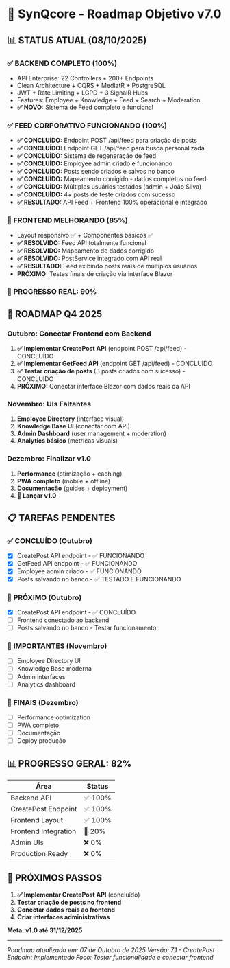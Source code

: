 # 🏢 SynQcore - Roadmap Objetivo v7.0

## 📊 **STATUS ATUAL (08/10/2025)**

### ✅ **BACKEND COMPLETO (100%)**
- API Enterprise: 22 Controllers + 200+ Endpoints
- Clean Architecture + CQRS + MediatR + PostgreSQL
- JWT + Rate Limiting + LGPD + 3 SignalR Hubs
- Features: Employee + Knowledge + Feed + Search + Moderation
- **✅ NOVO:** Sistema de Feed completo e funcional

### ✅ **FEED CORPORATIVO FUNCIONANDO (100%)**
- **✅ CONCLUÍDO:** Endpoint POST /api/feed para criação de posts
- **✅ CONCLUÍDO:** Endpoint GET /api/feed para busca personalizada
- **✅ CONCLUÍDO:** Sistema de regeneração de feed
- **✅ CONCLUÍDO:** Employee admin criado e funcionando
- **✅ CONCLUÍDO:** Posts sendo criados e salvos no banco
- **✅ CONCLUÍDO:** Mapeamento corrigido - dados completos no feed
- **✅ CONCLUÍDO:** Múltiplos usuários testados (admin + João Silva)
- **✅ CONCLUÍDO:** 4+ posts de teste criados com sucesso
- **✅ RESULTADO:** API Feed + Frontend 100% operacional e integrado

### 🔄 **FRONTEND MELHORANDO (85%)**
- Layout responsivo ✅ + Componentes básicos ✅
- **✅ RESOLVIDO:** Feed API totalmente funcional
- **✅ RESOLVIDO:** Mapeamento de dados corrigido
- **✅ RESOLVIDO:** PostService integrado com API real
- **✅ RESULTADO:** Feed exibindo posts reais de múltiplos usuários
- **PRÓXIMO:** Testes finais de criação via interface Blazor

### 🎯 **PROGRESSO REAL: 90%**

## 🎯 **ROADMAP Q4 2025**

### **Outubro: Conectar Frontend com Backend** 
1. **✅ Implementar CreatePost API** (endpoint POST /api/feed) - CONCLUÍDO
2. **✅ Implementar GetFeed API** (endpoint GET /api/feed) - CONCLUÍDO  
3. **✅ Testar criação de posts** (3 posts criados com sucesso) - CONCLUÍDO
4. **PRÓXIMO:** Conectar interface Blazor com dados reais da API

### **Novembro: UIs Faltantes**
1. **Employee Directory** (interface visual)
2. **Knowledge Base UI** (conectar com API)
3. **Admin Dashboard** (user management + moderation)
4. **Analytics básico** (métricas visuais)

### **Dezembro: Finalizar v1.0**
1. **Performance** (otimização + caching)
2. **PWA completo** (mobile + offline)
3. **Documentação** (guides + deployment)
4. **🚀 Lançar v1.0**

## 📋 **TAREFAS PENDENTES**

### ✅ **CONCLUÍDO (Outubro)**
- [x] CreatePost API endpoint - ✅ FUNCIONANDO
- [x] GetFeed API endpoint - ✅ FUNCIONANDO  
- [x] Employee admin criado - ✅ FUNCIONANDO
- [x] Posts salvando no banco - ✅ TESTADO E FUNCIONANDO

### 🚨 **PRÓXIMO (Outubro)**
- [x] CreatePost API endpoint - ✅ CONCLUÍDO
- [ ] Frontend conectado ao backend
- [ ] Posts salvando no banco - Testar funcionamento

### 🎨 **IMPORTANTES (Novembro)**
- [ ] Employee Directory UI
- [ ] Knowledge Base moderna
- [ ] Admin interfaces
- [ ] Analytics dashboard

### 🚀 **FINAIS (Dezembro)**
- [ ] Performance optimization
- [ ] PWA completo
- [ ] Documentação
- [ ] Deploy produção

## 📊 **PROGRESSO GERAL: 82%**

| Área | Status |
|------|--------|
| Backend API | ✅ 100% |
| CreatePost Endpoint | ✅ 100% |
| Frontend Layout | ✅ 100% |
| Frontend Integration | 🔄 20% |
| Admin UIs | ❌ 0% |
| Production Ready | ❌ 0% |

## 🎯 **PRÓXIMOS PASSOS**

1. **✅ Implementar CreatePost API** (concluído)
2. **Testar criação de posts no frontend**
3. **Conectar dados reais ao frontend**
4. **Criar interfaces administrativas**

**Meta: v1.0 até 31/12/2025**

---

_Roadmap atualizado em: 07 de Outubro de 2025_
_Versão: 7.1 - CreatePost Endpoint Implementado_
_Foco: Testar funcionalidade e conectar frontend_